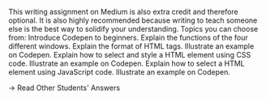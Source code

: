 This writing assignment on Medium is also extra credit and therefore optional. It is also highly recommended because writing to teach someone else is the best way to solidify your understanding.
Topics you can choose from:
Introduce Codepen to beginners. Explain the functions of the four different windows.
Explain the format of HTML tags. Illustrate an example on Codepen.
Explain how to select and style a HTML element using CSS code. Illustrate an example on Codepen.
Explain how to select a HTML element using JavaScript code. Illustrate an example on Codepen.

→ Read Other Students' Answers